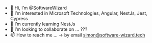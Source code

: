 - 👋 Hi, I’m @SoftwareWizard
- 👀 I’m interested in Microsoft Technologies, Angular, NestJs, Jest, Cypress
- 🌱 I’m currently learning NestJs
- 💞️ I’m looking to collaborate on ... ???
- 📫 How to reach me ... -> by email simon@software-wizard.tech
